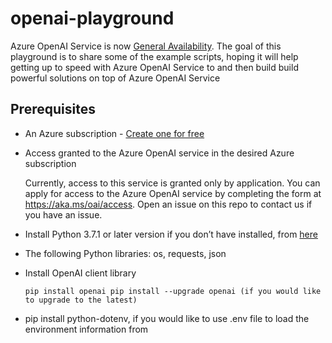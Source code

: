 # openai-playground
Azure OpenAI Service is now [General Availability](https://azure.microsoft.com/en-us/blog/general-availability-of-azure-openai-service-expands-access-to-large-advanced-ai-models-with-added-enterprise-benefits/). The goal of this playground is to share some of the example scripts, hoping it will help getting up to speed with Azure OpenAI Service to and then build build powerful solutions on top of Azure OpenAI Service

## Prerequisites
  - An Azure subscription - [Create one for free](https://azure.microsoft.com/free/cognitive-services)

  - Access granted to the Azure OpenAI service in the desired Azure subscription

    Currently, access to this service is granted only by application. You can apply for access to the Azure OpenAI service by completing the form at https://aka.ms/oai/access. Open an issue on this repo to contact us if you have an issue.

 - Install Python 3.7.1 or later version if you don’t have installed, from [here](https://github.com/openai/openai-quickstart-python)

 - The following Python libraries: os, requests, json
 - Install OpenAI client library
 
    `pip install openai
     pip install --upgrade openai (if you would like to upgrade to the latest)
    ` 
 - pip install python-dotenv, if you would like to use .env file to load the environment information from
